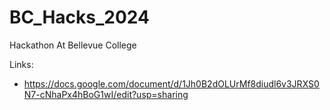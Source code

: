 # BC_Hacks_2024
Hackathon At Bellevue College

Links:
- https://docs.google.com/document/d/1Jh0B2dOLUrMf8diudl6v3JRXS0N7-cNhaPx4hBoG1wI/edit?usp=sharing
